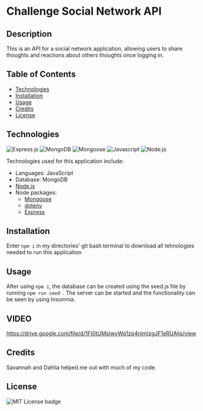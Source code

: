 # Challenge Social Network API

## Description

This is an API for a social network application, allowing users to share thoughts and reactions about others thoughts once logging in. 

## Table of Contents
- [Technologies](#technologies)
- [Installation](#installation)
- [Usage](#usage)
- [Credits](#credits)
- [License](#license)

## Technologies
![Express.js](https://img.shields.io/badge/express.js-%23404d59.svg?style=for-the-badge&logo=express&logoColor=%2361DAFB)
![MongoDB](https://img.shields.io/badge/MongoDB-%234ea94b.svg?style=for-the-badge&logo=mongodb&logoColor=white)
![Mongoose](https://img.shields.io/badge/Mongoose-880000.svg?style=for-the-badge&logo=Mongoose&logoColor=white)
![Javascript](https://img.shields.io/badge/JavaScript-F7DF1E.svg?style=for-the-badge&logo=JavaScript&logoColor=black)
![Node.js](https://img.shields.io/badge/Node.js-339933.svg?style=for-the-badge&logo=nodedotjs&logoColor=white)

Technologies used for this application include: 
- Languages: JavaScript
- Database: MongoDB
- [Node.js](https://nodejs.org/en)
- Node packages:
  - [Mongoose](https://mongoosejs.com/)
  - [dotenv](https://www.npmjs.com/package/dotenv)
  - [Express](https://www.npmjs.com/package/express)

## Installation

Enter `npm i` in my directories' git bash terminal to download all tehnologies needed to run this application

## Usage

After using `npm i`, the database can be created using the seed.js file by running `npm run seed `. The server can be started and the functionality can be seen by using Insomnia.

## VIDEO

https://drive.google.com/file/d/1FI0tUMslwvWq1zp4nimIzgJF1eRUAljs/view


## Credits

Savannah and Dahlia helped me out with much of my code.

## License

![MIT License badge](https://img.shields.io/github/license/savannah-shifflet/social-network-api)
